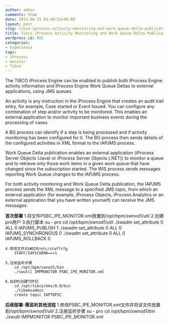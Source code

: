 ```yaml
---
author: admin
comments: true
date: 2015-06-15 03:49:52+00:00
layout: post
slug: tibco-iprocess-activity-monitoring-and-work-queue-delta-publication
title: Tibco iProcess Activity Monitoring and Work Queue Delta Publication
wordpress_id: 855
categories:
- Experience
tags:
- iProcess
- monitor
- Tibco
---
```


The TIBCO iProcess Engine can be enabled to publish both iProcess Engine activity information and iProcess Engine Work Queue Deltas to external applications, using JMS queues.

An activity is any instruction in the iProcess Engine that creates an audit trail entry, for example, Case started or Event Issued. You can configure any combination of step and/or activity to be monitored. This enables an external application to monitor important business events during the processing of cases.

A BG process can identify if a step is being processed and if activity monitoring has been configured for it. The BG process then sends details of the configured activities in XML format to the IAPJMS process.

Work Queue Delta publication enables an external application (iProcess Server Objects (Java) or iProcess Server Objects (.NET)) to monitor a queue and to retrieve only those work items in a given work queue that have changed since the subscription started. The WIS process sends messages reporting Work Queue changes to the IAPJMS process.

For both activity monitoring and Work Queue Delta publication, the IAPJMS process sends the XML message to a specified JMS topic, from which an external application (for example, iProcess Objects, iProcess Analytics or an external application that you have written yourself) can receive the JMS messages.

**首次部署**
	1.将文件PSBC_IPE_MONITOR.xml放置到/opt/bpm/swnod1/util
	2.创建pro用户
	3.执行脚本
		su - pro
		cd /opt/bpm/swnod1/util
		./swadm set_attribute 0 ALL 0 IAPJMS_PUBLISH 1
		./swadm set_attribute 0 ALL 0 IAPJMS_SYNCHRONOUS 0
		./swadm set_attribute 0 ALL 0 IAPJMS_ROLLBACK 0

	4.修改文件$SWDIR/etc/staffcfg
		STAFF/IAPSCHEMA==>1

	5.注册监听步骤
		cd /opt/bpm/swnod1/bin
		./swutil IMPMONITOR PSBC_IPE_MONITOR.xml

	6.在EMS创建TOPIC
		cd /opt/tibco/ems/8.0/bin
		./tibemsadmin
		create topic IAPTOPIC
		
		
**后续部署-需监听其他流程**
	1.修改PSBC_IPE_MONITOR.xml文件并将该文件放置到/opt/bpm/swnod1/util
	2.注册监听步骤
		su - pro
		cd /opt/bpm/swnod1/bin
		./swutil IMPMONITOR PSBC_IPE_MONITOR.xml
		
